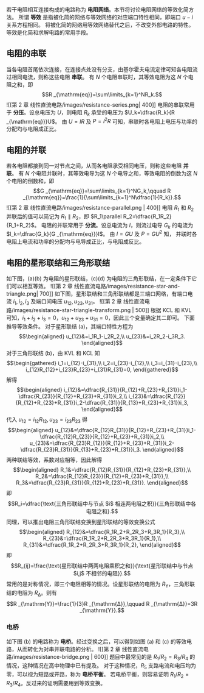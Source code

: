 若干电阻相互连接构成的电路称为 **电阻网络**。本节将讨论电阻网络的等效化简方法。
所谓 **等效** 是指被化简的网络与等效网络的对应端口特性相同，即端口 $u-i$ 关系方程相同。
将被化简的网络用等效网络替代之后，不改变外部电路的特性。
等效是化简和求解电路的常用手段。
## 电阻的串联
当各电阻首尾依次连接，在连接点处没有分支，由基尔霍夫电流定律可知各电阻流过相同电流，则称这些电阻 **串联**。
有 $N$ 个电阻串联时，其等效电阻为这 $N$ 个电阻之和，即 $$R _{\mathrm{eq}}=\sum\limits_{k=1}^NR_k.$$![[第 2 章 线性直流电路/images/resistance-series.png| 400]]
电阻的串联常用于 **分压**。设总电压为 $U$，则电阻 $R_k$ 承受的电压为 $U_k=\dfrac{R_k}{R _{\mathrm{eq}}}U$。
由 $U=IR$ 及 $P=I^2R$ 可知，串联时各电阻上电压与功率的分配均与电阻成正比。
## 电阻的并联
若各电阻都接到同一对节点之间，从而各电阻承受相同电压，则称这些电阻 **并联**。
有 $N$ 个电阻并联时，其等效电导为这 $N$ 个电导之和，等效电阻的倒数为这 $N$ 个电阻的倒数和，即$$G _{\mathrm{eq}}=\sum\limits_{k=1}^NG_k,\qquad R _{\mathrm{eq}}=\frac{1}{\sum\limits_{k=1}^N\dfrac{1}{R_k}}.$$![[第 2 章 线性直流电路/images/resistance-parallel.png | 400]]
电阻 $R_1$ 和 $R_2$ 并联后的值可以简记为 $R_1\parallel R_2$，即 $R_1\parallel R_2=\dfrac{R_1R_2}{R_1+R_2}$。
电阻的并联常用于 **分流**。设总电流为 $I$，则流过电导 $G_k$ 的电流为 $I_k=\dfrac{G_k}{G _{\mathrm{eq}}}I$。
由 $I=GU$ 及 $P=GU^2$ 知， 并联时各电阻上电流和功率的分配均与电导成正比，与电阻成反比。
## 电阻的星形联结和三角形联结
如下图，(a)(b) 为电阻的星形联结，(c)(d) 为电阻的三角形联结，在一定条件下它们可以相互等效。
![[第 2 章 线性直流电路/images/resistance-star-and-triangle.png| 700]]
如下图，星形联结和三角形联结都是三端口网络，有端口电流 $i_1,i_2,i_3$ 及端口间电压 $u_{12},u_{23},u_{31}$。
![[第 2 章 线性直流电路/images/resistance-star-triangle-transform.png | 500]]
根据 KCL 和 KVL 可知，$i_1+i_2+i_3=0$，$u_{12}+u_{23}+u_{31}=0$，因此三个变量确定其二即可。
下面推导等效条件。
对于星形联结 (a)，其端口特性方程为$$\begin{aligned}
u_{12}&=i_1R_1-i_2R_2,\\
u_{23}&=i_2R_2-i_3R_3.
	\end{aligned}$$对于三角形联结 (b)，由 KVL 和 KCL 知$$\begin{gathered}
i_1=i_{12}-i_{31},\\
i_2=i_{23}-i_{12},\\
i_3=i_{31}-i_{23},\\
i_{12}R_{12}+i_{23}R_{23}+i_{31}R_{31}=0,
\end{gathered}$$解得$$\begin{aligned}
i_{12}&=\dfrac{R_{31}}{R_{12}+R_{23}+R_{31}}i_1-\dfrac{R_{23}}{R_{12}+R_{23}+R_{31}}i_2,\\
i_{23}&=\dfrac{R_{12}}{R_{12}+R_{23}+R_{31}}i_2-\dfrac{R_{31}}{R_{13}+R_{23}+R_{31}}i_3,
\end{aligned}$$代入 $u_{12}=i_{12}R_{12},u_{23}=i_{23}R_{23}$ 得$$\begin{aligned}
u_{12}&=\dfrac{R_{12}R_{31}}{R_{12}+R_{23}+R_{31}}i_1-\dfrac{R_{12}R_{23}}{R_{12}+R_{23}+R_{31}}i_2,\\
u_{23}&=\dfrac{R_{23}R_{12}}{R_{12}+R_{23}+R_{31}}i_2-\dfrac{R_{23}R_{31}}{R_{13}+R_{23}+R_{31}}i_3.
\end{aligned}$$两种联结等效，系数对应相等，因此解得$$\begin{aligned}
R_1&=\dfrac{R_{12}R_{31}}{R_{12}+R_{23}+R_{31}},\\
R_2&=\dfrac{R_{12}R_{23}}{R_{12}+R_{23}+R_{31}},\\
R_3&=\dfrac{R_{23}R_{31}}{R_{12}+R_{23}+R_{31}}.
\end{aligned}$$即$$R_i=\dfrac{\text{三角形联结中与节点 $i$ 相连两电阻之积}}{三角形联结中各电阻之和}.$$
同理，可以推出电阻三角形联结变换到星形联结的等效变换公式$$\begin{aligned}
R_{12}&=\dfrac{R_1R_2+R_2R_3+R_3R_1}{R_3},\\
R_{23}&=\dfrac{R_1R_2+R_2R_3+R_3R_1}{R_1},\\
R_{31}&=\dfrac{R_1R_2+R_2R_3+R_3R_1}{R_2},
\end{aligned}$$即$$R_{ij}=\frac{\text{星形联结中两两电阻乘积之和}}{\text{星形联结中与节点 $i,j$ 不相邻的电阻}}.$$
常用的是对称情况，即三个电阻相等的情况。设星形联结的电阻为 $R _{\mathrm{Y}}$，三角形联结的电阻为 $R _{\mathrm{Δ}}$。则有$$R _{\mathrm{Y}}=\frac{1}{3}R _{\mathrm{Δ}},\qquad R _{\mathrm{Δ}}=3R _{\mathrm{Y}}.$$
### 电桥
如下图 (b) 的电路称为 **电桥**。经过变换之后，可以得到如图 (a) 和 (c) 的等效电路，从而转化为对串并联电路的分析。
![[第 2 章 线性直流电路/images/resistance-bridge.png | 600]]
题目中最常见的是 $R_1/R_2=R_3/R_4$ 的情况，这种情况在高中物理中已有提及。
对于这种情况，$R_5$ 支路电流和电压均为零，可以视为短路或开路，称为 **电桥平衡**。
若电桥平衡，则容易证明 $R_1/R_2=R_3/R_4$。反过来的证明需要用到等效变换。
